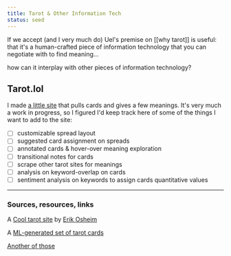```yaml
---
title: Tarot & Other Information Tech
status: seed
---
```


If we accept (and I very much do) Uel's premise on [[why tarot]] is useful: that it's a human-crafted piece of information technology that you can negotiate with to find meaning...

how can it interplay with other pieces of information technology?


## Tarot.lol
I made [a little site](https://www.tarot.lol) that pulls cards and gives a few meanings. It's very much a work in progress, so I figured I'd keep track here of some of the things I want to add to the site:

- [ ] customizable spread layout
- [ ] suggested card assignment on spreads
- [ ] annotated cards & hover-over meaning exploration
- [ ] transitional notes for cards
- [ ] scrape other tarot sites for meanings
- [ ] analysis on keyword-overlap on cards
- [ ] sentiment analysis on keywords to assign cards quantitative values

---
### Sources, resources, links

A [Cool tarot site](http://plastic-idolatry.com/tarot0/#) by [Erik Osheim](http://plastic-idolatry.com/erik/)

A [ML-generated set of tarot cards](http://www.lynneyun.com/spring-20-synthetic-media/2020/3/11/tarot-card-generation-with-machine-learning)

[Another of those](https://github.com/scrapfishies/ai-generated-tarot)